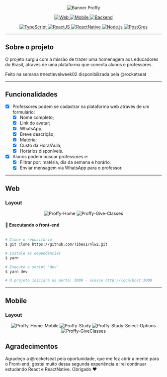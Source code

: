 <p align="center">
  <img src="https://media.licdn.com/dms/image/C4D12AQFCJ5iT-EZrwA/article-cover_image-shrink_720_1280/0/1597269278617?e=2147483647&v=beta&t=Q9FY5KMxVmyNlXeNbZRE563Hvs8tJdGHPnUhMm8VbQc" alt="Banner Proffy" />
</p>

<p align="center">
  <a href="#web" title="Web">
    <img src="https://img.shields.io/badge/WEB-6842C2?logo=typescript&logoColor=47248F&label=Proffy&labelColor=6842C2&style=for-the-badge" alt="Web" />
  </a>
  <a href="#mobile" title="Mobile">
    <img src="https://img.shields.io/badge/MOBILE-494949?logo=react&logoColor=161616&label=Proffy&labelColor=494949&style=for-the-badge" alt="Mobile" />
  </a>
  <a href="#api" title="Backend">
    <img src="https://img.shields.io/badge/BACKEND-04D361?logo=Node.js&logoColor=03A14A&label=Proffy&labelColor=04D361&style=for-the-badge" alt="Backend" />
  </a>
</p>

<p align="center">
  <a href="https://www.typescriptlang.org/" title="TypeScript">
    <img src="https://img.shields.io/badge/TYPESCRIPT-%23118ee5?logo=typescript&logoColor=FFFFFF&labelColor=%23118ee5&style=for-the-badge" alt="TypeScript" />
  </a>
  <a href="https://reactjs.org/" title="ReactJS">
    <img src="https://img.shields.io/badge/Reactjs-%23118ee5?logo=react&logoColor=FFFFFF&labelColor=%23118ee5&style=for-the-badge" alt="ReactJS" />
  </a>
  <a href="https://reactnative.dev/" title="ReactNative">
    <img src="https://img.shields.io/badge/ReactNative-%23118ee5?logo=react&logoColor=FFFFFF&labelColor=%23118ee5&style=for-the-badge" alt="ReactNative" />
  </a>
    <a href="https://nodejs.org/en/docs/" title="Node.js">
    <img src="https://img.shields.io/badge/Node.js-%23118ee5?logo=Node.js&logoColor=FFFFFF&labelColor=%23118ee5&style=for-the-badge" alt="Node.js" />
  </a>
    <a href="https://www.postgresql.org/" title="PostGres">
    <img src="https://img.shields.io/badge/PostGres-%23118ee5?logo=PostGreSQL&logoColor=FFFFFF&labelColor=%23118ee5&style=for-the-badge" alt="PostGres" />
  </a>
</p>

---

## **Sobre o projeto**

O projeto surgiu com a missão de trazer uma homenagem aos educadores do Brasil, através de uma plataforma que conecta alunos e professores.

Feito na semana #nextlevelweek02 disponibilizada pela @rocketseat

---

## **Funcionalidades**

- [x] Professores podem se cadastrar na plataforma web através de um formulário:
  - [x] Nome completo;
  - [x] Link do avatar;
  - [x] WhatsApp;
  - [x] Breve descrição;
  - [x] Matéria;
  - [x] Custo da Hora/Aula;
  - [x] Horários disponíveis.

- [x] Alunos podem buscar professores e:
  - [x] Filtrar por: matéria, dia da semana e horário;
  - [x] Enviar mensagem via WhatsApp para o professor.

---

## Web
### Layout
<p align="center">
  <img src="https://user-images.githubusercontent.com/18134442/90576556-f3357e00-e194-11ea-8f48-1eafc1f81890.png" alt="Proffy-Home" />
  <img src="https://user-images.githubusercontent.com/18134442/90576583-07797b00-e195-11ea-82f8-a4ffa98fd0c0.png" alt="Proffy-Give-Classes" />
</p>

#### 🎲 Executando o front-end

```bash

# Clone o repositório
$ git clone https://github.com/Tibes1/nlw2.git

# Instale as dependências
$ yarn

# Execute o script "dev"
$ yarn dev

# O projeto iniciará na porta: 3000 - acesse http://localhost:3000 

```

---

## Mobile

### Layout

<p align="center">
  <img src="https://user-images.githubusercontent.com/18134442/90579203-adc87f00-e19b-11ea-8e2d-90a762141f3c.png" alt="Proffy-Home-Mobile" />
  <img src="https://user-images.githubusercontent.com/18134442/90579205-b02ad900-e19b-11ea-80bd-51580287b752.png" alt="Proffy-Study" />
  <img src="https://user-images.githubusercontent.com/18134442/90579216-ba4cd780-e19b-11ea-9522-386ade776751.png" alt="Proffy-Study-Select-Options" />
  <img src="https://user-images.githubusercontent.com/18134442/90579266-de101d80-e19b-11ea-8472-98f974edc76e.png" alt="Proffy-GiveClasses" />
</p>

## Agradecimentos

Agradeço a @rocketseat pela oportunidade, que me fez abrir a mente para o Front-end, gostei muito dessa segunda experiência e irei continuar estudando React e ReactNative. Obrigado ♥

